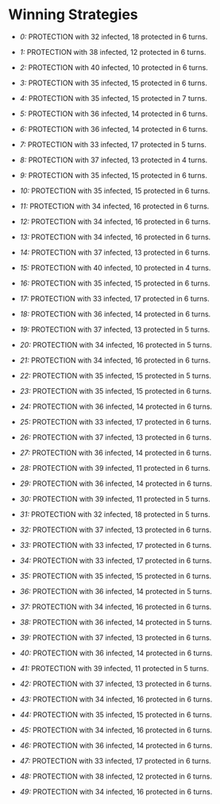 # Winning Strategies

* _0:_ PROTECTION with 32 infected, 18 protected in 6 turns.


* _1:_ PROTECTION with 38 infected, 12 protected in 6 turns.


* _2:_ PROTECTION with 40 infected, 10 protected in 6 turns.


* _3:_ PROTECTION with 35 infected, 15 protected in 6 turns.


* _4:_ PROTECTION with 35 infected, 15 protected in 7 turns.


* _5:_ PROTECTION with 36 infected, 14 protected in 6 turns.


* _6:_ PROTECTION with 36 infected, 14 protected in 6 turns.


* _7:_ PROTECTION with 33 infected, 17 protected in 5 turns.


* _8:_ PROTECTION with 37 infected, 13 protected in 4 turns.


* _9:_ PROTECTION with 35 infected, 15 protected in 6 turns.


* _10:_ PROTECTION with 35 infected, 15 protected in 6 turns.


* _11:_ PROTECTION with 34 infected, 16 protected in 6 turns.


* _12:_ PROTECTION with 34 infected, 16 protected in 6 turns.


* _13:_ PROTECTION with 34 infected, 16 protected in 6 turns.


* _14:_ PROTECTION with 37 infected, 13 protected in 6 turns.


* _15:_ PROTECTION with 40 infected, 10 protected in 4 turns.


* _16:_ PROTECTION with 35 infected, 15 protected in 6 turns.


* _17:_ PROTECTION with 33 infected, 17 protected in 6 turns.


* _18:_ PROTECTION with 36 infected, 14 protected in 6 turns.


* _19:_ PROTECTION with 37 infected, 13 protected in 5 turns.


* _20:_ PROTECTION with 34 infected, 16 protected in 5 turns.


* _21:_ PROTECTION with 34 infected, 16 protected in 6 turns.


* _22:_ PROTECTION with 35 infected, 15 protected in 5 turns.


* _23:_ PROTECTION with 35 infected, 15 protected in 6 turns.


* _24:_ PROTECTION with 36 infected, 14 protected in 6 turns.


* _25:_ PROTECTION with 33 infected, 17 protected in 6 turns.


* _26:_ PROTECTION with 37 infected, 13 protected in 6 turns.


* _27:_ PROTECTION with 36 infected, 14 protected in 6 turns.


* _28:_ PROTECTION with 39 infected, 11 protected in 6 turns.


* _29:_ PROTECTION with 36 infected, 14 protected in 6 turns.


* _30:_ PROTECTION with 39 infected, 11 protected in 5 turns.


* _31:_ PROTECTION with 32 infected, 18 protected in 5 turns.


* _32:_ PROTECTION with 37 infected, 13 protected in 6 turns.


* _33:_ PROTECTION with 33 infected, 17 protected in 6 turns.


* _34:_ PROTECTION with 33 infected, 17 protected in 6 turns.


* _35:_ PROTECTION with 35 infected, 15 protected in 6 turns.


* _36:_ PROTECTION with 36 infected, 14 protected in 5 turns.


* _37:_ PROTECTION with 34 infected, 16 protected in 6 turns.


* _38:_ PROTECTION with 36 infected, 14 protected in 5 turns.


* _39:_ PROTECTION with 37 infected, 13 protected in 6 turns.


* _40:_ PROTECTION with 36 infected, 14 protected in 6 turns.


* _41:_ PROTECTION with 39 infected, 11 protected in 5 turns.


* _42:_ PROTECTION with 37 infected, 13 protected in 6 turns.


* _43:_ PROTECTION with 34 infected, 16 protected in 6 turns.


* _44:_ PROTECTION with 35 infected, 15 protected in 6 turns.


* _45:_ PROTECTION with 34 infected, 16 protected in 6 turns.


* _46:_ PROTECTION with 36 infected, 14 protected in 6 turns.


* _47:_ PROTECTION with 33 infected, 17 protected in 6 turns.


* _48:_ PROTECTION with 38 infected, 12 protected in 6 turns.


* _49:_ PROTECTION with 34 infected, 16 protected in 6 turns.


